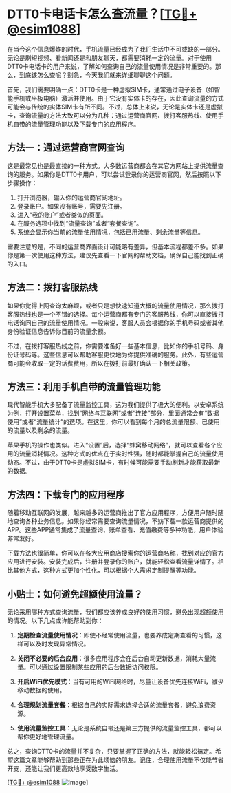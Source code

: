 # DTT0卡电话卡怎么查流量？[[TG💪+ @esim1088](https://t.me/s/esim1088)]

在当今这个信息爆炸的时代，手机流量已经成为了我们生活中不可或缺的一部分。无论是刷短视频、看新闻还是和朋友聊天，都需要消耗一定的流量。对于使用DTT0卡电话卡的用户来说，了解如何查询自己的流量使用情况是非常重要的。那么，到底该怎么查呢？别急，今天我们就来详细聊聊这个问题。

首先，我们需要明确一点：DTT0卡是一种虚拟SIM卡，通常通过电子设备（如智能手机或平板电脑）激活并使用。由于它没有实体卡的存在，因此查询流量的方式可能会与传统的实体SIM卡有所不同。不过，总体上来说，无论是实体卡还是虚拟卡，查询流量的方法大致可以分为几种：通过运营商官网、拨打客服热线、使用手机自带的流量管理功能以及下载专门的应用程序。

## 方法一：通过运营商官网查询

这是最常见也是最直接的一种方式。大多数运营商都会在其官方网站上提供流量查询的服务。如果你是DTT0卡用户，可以尝试登录你的运营商官网，然后按照以下步骤操作：

1. 打开浏览器，输入你的运营商官网地址。
2. 登录账户。如果没有账号，需要先注册。
3. 进入“我的账户”或者类似的页面。
4. 在服务选项中找到“流量查询”或者“套餐查询”。
5. 系统会显示你当前的流量使用情况，包括已用流量、剩余流量等信息。

需要注意的是，不同的运营商界面设计可能略有差异，但基本流程都差不多。如果你是第一次使用这种方法，建议先查看一下官网的帮助文档，确保自己能找到正确的入口。

## 方法二：拨打客服热线

如果你觉得上网查询太麻烦，或者只是想快速知道大概的流量使用情况，那么拨打客服热线也是一个不错的选择。每个运营商都有专门的客服热线，你可以直接拨打电话询问自己的流量使用情况。一般来说，客服人员会根据你的手机号码或者其他身份验证信息告诉你目前的流量余额。

不过，在拨打客服热线之前，你需要准备好一些基本信息，比如你的手机号码、身份证号码等。这些信息可以帮助客服更快地为你提供准确的服务。此外，有些运营商可能会收取一定的话费费用，所以在拨打前最好确认一下相关政策。

## 方法三：利用手机自带的流量管理功能

现代智能手机大多配备了流量监控工具，这为我们提供了极大的便利。以安卓系统为例，打开设置菜单，找到“网络与互联网”或者“连接”部分，里面通常会有“数据使用”或者“流量统计”的选项。在这里，你可以看到每个月的总流量限额、已使用的流量以及剩余的流量。

苹果手机的操作也类似。进入“设置”后，选择“蜂窝移动网络”，就可以查看各个应用的流量消耗情况。这种方式的优点在于实时性强，随时都能掌握自己的流量使用动态。不过，由于DTT0卡是虚拟SIM卡，有时候可能需要手动刷新才能获取最新的数据。

## 方法四：下载专门的应用程序

随着移动互联网的发展，越来越多的运营商推出了官方应用程序，方便用户随时随地查询各种业务信息。如果你经常需要查询流量情况，不妨下载一款运营商提供的APP。这些APP通常集成了流量查询、账单查看、充值缴费等多种功能，用户体验非常友好。

下载方法也很简单，你可以在各大应用商店搜索你的运营商名称，找到对应的官方应用进行安装。安装完成后，注册并登录你的账户，就能轻松查看流量详情了。相比其他方式，这种方式更加个性化，可以根据个人需求定制提醒等功能。

## 小贴士：如何避免超额使用流量？

无论采用哪种方式查询流量，我们都应该养成良好的使用习惯，避免出现超额使用的情况。以下几点或许能帮助到你：

1. **定期检查流量使用情况**：即使不经常使用流量，也要养成定期查看的习惯，这样可以及时发现异常情况。
   
2. **关闭不必要的后台应用**：很多应用程序会在后台自动更新数据，消耗大量流量。可以通过设置限制某些应用的后台数据访问权限。

3. **开启WiFi优先模式**：当有可用的WiFi网络时，尽量让设备优先连接WiFi，减少移动数据的使用。

4. **合理规划流量套餐**：根据自己的实际需求选择合适的流量套餐，避免浪费资源。

5. **使用流量监控工具**：无论是系统自带还是第三方提供的流量监控工具，都可以帮你更好地管理流量。

总之，查询DTT0卡的流量并不复杂，只要掌握了正确的方法，就能轻松搞定。希望这篇文章能够帮助到那些正在为此烦恼的朋友。记住，合理使用流量不仅能节省开支，还能让我们更高效地享受数字生活。

[[TG💪+ @esim1088](https://t.me/s/esim1088) ![Image](https://i.postimg.cc/4NQfJmqS/Snipaste-2025-05-13-00-14-12.png)]